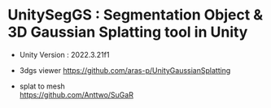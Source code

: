 #  UnitySegGS : Segmentation Object & 3D Gaussian Splatting tool in Unity 
- Unity Version : 2022.3.21f1

  
- 3dgs viewer
  https://github.com/aras-p/UnityGaussianSplatting  

- splat to mesh  
   https://github.com/Anttwo/SuGaR
